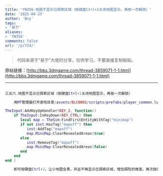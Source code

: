 ```yaml
---
title: 'YN356-地图不显示已探索区域（按键盘Ctrl+2关闭地图显示，再按一次解锁）'
date: '2025-04-23'
author: 'Bny'
tags:
- '易宁'
aliases:
- 'YN356'
comments: false
url: '/p/724/'
---
```


> 代码来源于“易宁”大佬的分享，仅供学习，不要直接复制粘贴。

原帖链接：[http://bbs.3dmgame.com/thread-3859071-1-1.html](http://bbs.3dmgame.com/thread-3859071-1-1.html)

---

```lua  

三五六.地图不显示已探索区域（按键盘Ctrl+2关闭地图显示，再按一次解锁）

	用MT管理器打开游戏目录/assets/DLC0002/scripts/prefabs/player_common.lua文件，在inst:AddComponent("resurrectable")下一行插入以下内容：

TheInput:AddKeyUpHandler(KEY_2, function()
	if TheInput:IsKeyDown(KEY_CTRL) then
	   local map = TheSim:FindFirstEntityWithTag("minimap")
	   if not inst:HasTag("mapoff") then
		  inst:AddTag("mapoff")
		  map.MiniMap:ClearRevealedAreas(true)
	   else
		  inst:RemoveTag("mapoff")
		  map.MiniMap:ClearRevealedAreas(false)
	   end
	end
end )

	即可按键盘Ctrl+2，让小地图全黑，并且不再显示已探索区域，增加探险的难度。再次按Ctrl+2，可解锁小地图显示已探索区域

```  

